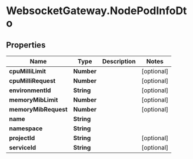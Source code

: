 # WebsocketGateway.NodePodInfoDto

## Properties

Name | Type | Description | Notes
------------ | ------------- | ------------- | -------------
**cpuMilliLimit** | **Number** |  | [optional] 
**cpuMilliRequest** | **Number** |  | [optional] 
**environmentId** | **String** |  | [optional] 
**memoryMibLimit** | **Number** |  | [optional] 
**memoryMibRequest** | **Number** |  | [optional] 
**name** | **String** |  | 
**namespace** | **String** |  | 
**projectId** | **String** |  | [optional] 
**serviceId** | **String** |  | [optional] 


